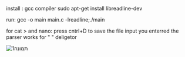 install :
gcc compiler
sudo apt-get install libreadline-dev

run:
gcc -o main main.c -lreadline;./main

for cat > and nano:
press cntrl+D to save the file input you enterred
the parser works for " " deligetor

![תמונה1](https://github.com/OrtalNosik/Operating-Systems/assets/93153515/72df3ead-48c1-41bf-90a9-5b31d7c3f1f7)
